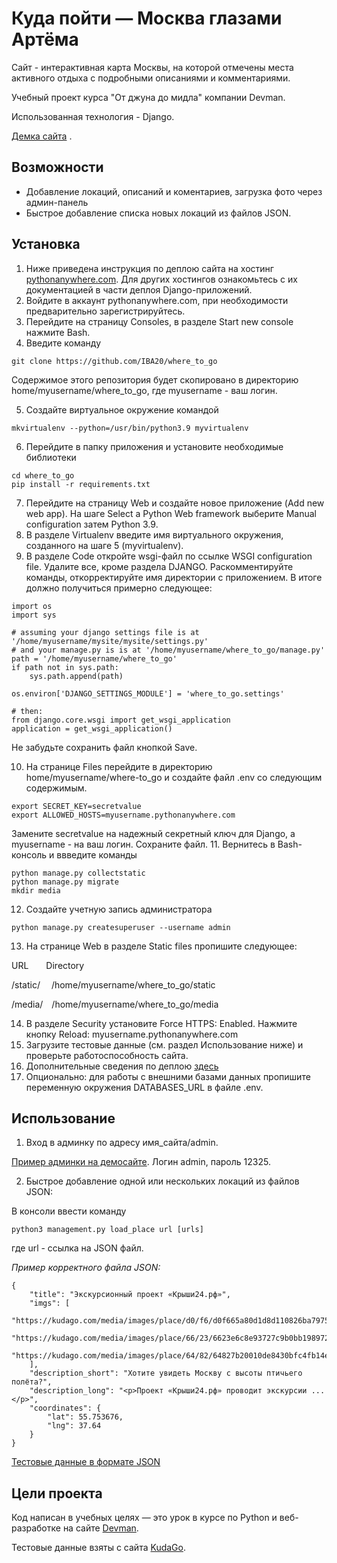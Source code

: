 # Куда пойти — Москва глазами Артёма

Сайт - интерактивная карта Москвы, на которой отмечены места активного отдыха с подробными описаниями и комментариями.

Учебный проект курса "От джуна до мидла" компании Devman. 

Использованная технология - Django.

[Демка сайта](https://iba.pythonanywhere.com/) .

## Возможности

* Добавление локаций, описаний и коментариев, загрузка фото через админ-панель
* Быстрое добавление списка новых локаций из файлов JSON. 


## Установка

1. Ниже приведена инструкция по деплою сайта на хостинг [pythonanywhere.com](https://pythonanywhere.com). Для других хостингов ознакомьтесь с их документацией в части деплоя Django-приложений.
2. Войдите в аккаунт pythonanywhere.com, при необходимости предварительно зарегистрируйтесь.
3. Перейдите на страницу Consoles, в разделе Start new console нажмите Bash.
4. Введите команду 
```
git clone https://github.com/IBA20/where_to_go
```
Содержимое этого репозитория будет скопировано в директорию home/myusername/where_to_go, где myusername - ваш логин.

5. Создайте виртуальное окружение командой
```
mkvirtualenv --python=/usr/bin/python3.9 myvirtualenv
```
6. Перейдите в папку приложения и установите необходимые библиотеки 
```
cd where_to_go
pip install -r requirements.txt
```
7. Перейдите на страницу Web и создайте новое приложение (Add new web app). На шаге Select a Python Web framework выберите Manual configuration затем Python 3.9.
8. В разделе Virtualenv введите имя виртуального окружения, созданного на шаге 5 (myvirtualenv).
9. В разделе Code откройте wsgi-файл по ссылке WSGI configuration file. Удалите все, кроме раздела DJANGO. Раскомментируйте команды, откорректируйте имя директории с приложением. В итоге должно получиться примерно следующее:
```
import os
import sys

# assuming your django settings file is at '/home/myusername/mysite/mysite/settings.py'
# and your manage.py is is at '/home/myusername/where_to_go/manage.py'
path = '/home/myusername/where_to_go'
if path not in sys.path:
    sys.path.append(path)

os.environ['DJANGO_SETTINGS_MODULE'] = 'where_to_go.settings'

# then:
from django.core.wsgi import get_wsgi_application
application = get_wsgi_application()
```
Не забудьте сохранить файл кнопкой Save.

10. На странице Files перейдите в директорию home/myusername/where-to_go и создайте файл .env со следующим содержимым. 
```
export SECRET_KEY=secretvalue
export ALLOWED_HOSTS=myusername.pythonanywhere.com
```
Замените secretvalue на надежный секретный ключ для Django, a myusername - на ваш логин. Сохраните файл.
11. Вернитесь в Bash-консоль и ввведите команды
```
python manage.py collectstatic
python manage.py migrate
mkdir media
```
12. Создайте учетную запись администратора
```
python manage.py createsuperuser --username admin
```
13. На странице Web в разделе Static files пропишите следующее:

URL&emsp;&emsp;Directory

/static/ &emsp;/home/myusername/where_to_go/static	 

/media/&emsp;/home/myusername/where_to_go/media

14. В разделе Security установите Force HTTPS: Enabled. Нажмите кнопку Reload: myusername.pythonanywhere.com
15. Загрузите тестовые данные (см. раздел Использование ниже) и проверьте работоспособность сайта.  
16. Дополнительные сведения по деплою [здесь](https://help.pythonanywhere.com/pages/DeployExistingDjangoProject)
17. Опционально: для работы с внешними базами данных пропишите переменную окружения DATABASES_URL в файле .env.

## Использование

1. Вход в админку по адресу имя_сайта/admin. 

[Пример админки на демосайте](https://iba.pythonanywhere.com/admin). Логин admin, пароль 12325.

2. Быстрое добавление одной или нескольких локаций из файлов JSON:

В консоли ввести команду
```
python3 management.py load_place url [urls]
```
где url - ссылка на JSON файл.

*Пример корректного файла JSON:*
```
{
    "title": "Экскурсионный проект «Крыши24.рф»",
    "imgs": [
        "https://kudago.com/media/images/place/d0/f6/d0f665a80d1d8d110826ba797569df02.jpg",
        "https://kudago.com/media/images/place/66/23/6623e6c8e93727c9b0bb198972d9e9fa.jpg",
        "https://kudago.com/media/images/place/64/82/64827b20010de8430bfc4fb14e786c19.jpg",
    ],
    "description_short": "Хотите увидеть Москву с высоты птичьего полёта?",
    "description_long": "<p>Проект «Крыши24.рф» проводит экскурсии ...</p>",
    "coordinates": {
        "lat": 55.753676,
        "lng": 37.64
    }
}
```

[Тестовые данные в формате JSON](https://github.com/devmanorg/where-to-go-places)

## Цели проекта

Код написан в учебных целях — это урок в курсе по Python и веб-разработке на сайте [Devman](https://dvmn.org).

Тестовые данные взяты с сайта [KudaGo](https://kudago.com).

